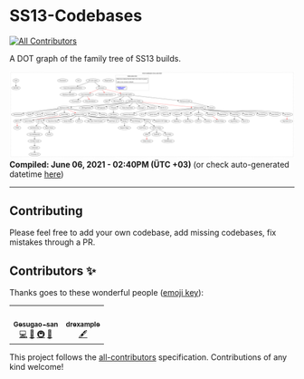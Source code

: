 # SS13-Codebases
<!-- ALL-CONTRIBUTORS-BADGE:START - Do not remove or modify this section -->
[![All Contributors](https://img.shields.io/badge/all_contributors-2-orange.svg?style=flat-square)](#contributors-)
<!-- ALL-CONTRIBUTORS-BADGE:END -->
A DOT graph of the family tree of SS13 builds.

![Graphviz graph](./out/tree.svg?sanitize=true)
**Compiled: June 06, 2021 - 02:40PM (ÜTC +03)**
(or check auto-generated datetime [here](./out/compile_datetime.txt))

---

## Contributing
Please feel free to add your own codebase, add missing codebases, fix mistakes through a PR.

## Contributors ✨

Thanks goes to these wonderful people ([emoji key](https://allcontributors.org/docs/en/emoji-key)):

<!-- ALL-CONTRIBUTORS-LIST:START - Do not remove or modify this section -->
<!-- prettier-ignore-start -->
<!-- markdownlint-disable -->
<table>
  <tr>
    <td align="center"><a href="https://github.com/Gesugao-san"><img src="https://avatars.githubusercontent.com/u/28023014?v=4?s=100" width="100px;" alt=""/><br /><sub><b>Gesugao-san</b></sub></a><br /><a href="https://github.com/Gesugao-san/SS13-Codebases/commits?author=Gesugao-san" title="Code">💻</a> <a href="#ideas-Gesugao-san" title="Ideas, Planning, & Feedback">🤔</a> <a href="#infra-Gesugao-san" title="Infrastructure (Hosting, Build-Tools, etc)">🚇</a> <a href="#tool-Gesugao-san" title="Tools">🔧</a></td>
    <td align="center"><a href="https://github.com/drexample"><img src="https://avatars.githubusercontent.com/u/19371983?v=4?s=100" width="100px;" alt=""/><br /><sub><b>drexample</b></sub></a><br /><a href="#content-drexample" title="Content">🖋</a></td>
  </tr>
</table>

<!-- markdownlint-restore -->
<!-- prettier-ignore-end -->

<!-- ALL-CONTRIBUTORS-LIST:END -->

This project follows the [all-contributors](https://github.com/all-contributors/all-contributors) specification. Contributions of any kind welcome!